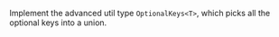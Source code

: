 Implement the advanced util type `OptionalKeys<T>`, which picks all the optional keys into a union.
